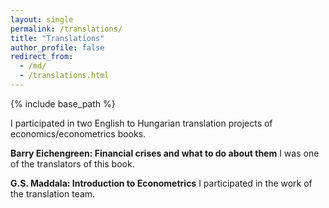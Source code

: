 ```yaml
---
layout: single
permalink: /translations/
title: "Translations"
author_profile: false
redirect_from:
  - /md/
  - /translations.html
---
```


{% include base_path %}


I participated in two English to Hungarian translation projects of economics/econometrics books.  

**Barry Eichengreen: Financial crises and what to do about them**
I was one of the translators of this book. 

**G.S. Maddala: Introduction to Econometrics**
I participated in the work of the translation team. 
